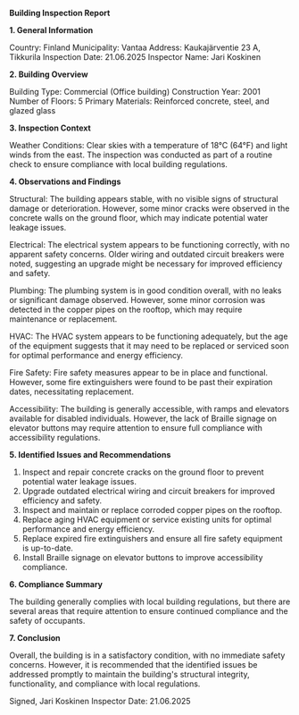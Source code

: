  **Building Inspection Report**

**1. General Information**

Country: Finland
Municipality: Vantaa
Address: Kaukajärventie 23 A, Tikkurila
Inspection Date: 21.06.2025
Inspector Name: Jari Koskinen

**2. Building Overview**

Building Type: Commercial (Office building)
Construction Year: 2001
Number of Floors: 5
Primary Materials: Reinforced concrete, steel, and glazed glass

**3. Inspection Context**

Weather Conditions: Clear skies with a temperature of 18°C (64°F) and light winds from the east. The inspection was conducted as part of a routine check to ensure compliance with local building regulations.

**4. Observations and Findings**

Structural: The building appears stable, with no visible signs of structural damage or deterioration. However, some minor cracks were observed in the concrete walls on the ground floor, which may indicate potential water leakage issues.

Electrical: The electrical system appears to be functioning correctly, with no apparent safety concerns. Older wiring and outdated circuit breakers were noted, suggesting an upgrade might be necessary for improved efficiency and safety.

Plumbing: The plumbing system is in good condition overall, with no leaks or significant damage observed. However, some minor corrosion was detected in the copper pipes on the rooftop, which may require maintenance or replacement.

HVAC: The HVAC system appears to be functioning adequately, but the age of the equipment suggests that it may need to be replaced or serviced soon for optimal performance and energy efficiency.

Fire Safety: Fire safety measures appear to be in place and functional. However, some fire extinguishers were found to be past their expiration dates, necessitating replacement.

Accessibility: The building is generally accessible, with ramps and elevators available for disabled individuals. However, the lack of Braille signage on elevator buttons may require attention to ensure full compliance with accessibility regulations.

**5. Identified Issues and Recommendations**

1. Inspect and repair concrete cracks on the ground floor to prevent potential water leakage issues.
2. Upgrade outdated electrical wiring and circuit breakers for improved efficiency and safety.
3. Inspect and maintain or replace corroded copper pipes on the rooftop.
4. Replace aging HVAC equipment or service existing units for optimal performance and energy efficiency.
5. Replace expired fire extinguishers and ensure all fire safety equipment is up-to-date.
6. Install Braille signage on elevator buttons to improve accessibility compliance.

**6. Compliance Summary**

The building generally complies with local building regulations, but there are several areas that require attention to ensure continued compliance and the safety of occupants.

**7. Conclusion**

Overall, the building is in a satisfactory condition, with no immediate safety concerns. However, it is recommended that the identified issues be addressed promptly to maintain the building's structural integrity, functionality, and compliance with local regulations.

Signed,
Jari Koskinen
Inspector
Date: 21.06.2025